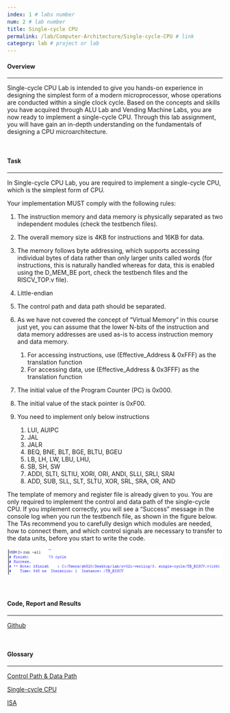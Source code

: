 ```yaml
---
index: 1 # labs number
num: 2 # lab number
title: Single-cycle CPU
permalink: /lab/Computer-Architecture/Single-cycle-CPU # link
category: lab # project or lab
---
```


#### **Overview**

---

Single-cycle CPU Lab is intended to give you hands-on experience in designing the simplest form of a modern microprocessor, whose operations are conducted within a single clock cycle. Based on the concepts and skills you have acquired through ALU Lab and Vending Machine Labs, you are now ready to implement a single-cycle CPU. Through this lab assignment, you will have gain an in-depth understanding on the fundamentals of designing a CPU microarchitecture.

<br>

#### **Task**

---

In Single-cycle CPU Lab, you are required to implement a single-cycle CPU, which is the simplest form of CPU.

Your implementation MUST comply with the following rules:

1. The instruction memory and data memory is physically separated as two independent modules (check the testbench files).

2. The overall memory size is 4KB for instructions and 16KB for data.

3. The memory follows byte addressing, which supports accessing individual bytes of data rather than only larger units called words (for instructions, this is naturally handled whereas for data, this is enabled using the D_MEM_BE port, check the testbench files and the RISCV_TOP.v file).

4. Little-endian

5. The control path and data path should be separated.

6. As we have not covered the concept of “Virtual Memory” in this course just yet, you can assume that the lower N-bits of the instruction and data memory addresses are used as-is to access instruction memory and data memory.

   1. For accessing instructions, use (Effective_Address & 0xFFF) as the translation function
   2. For accessing data, use (Effective_Address & 0x3FFF) as the translation function

7. The initial value of the Program Counter (PC) is 0x000.

8. The initial value of the stack pointer is 0xF00.

9. You need to implement only below instructions

   1. LUI, AUIPC
   2. JAL
   3. JALR
   4. BEQ, BNE, BLT, BGE, BLTU, BGEU
   5. LB, LH, LW, LBU, LHU,
   6. SB, SH, SW
   7. ADDI, SLTI, SLTIU, XORI, ORI, ANDI, SLLI, SRLI, SRAI
   8. ADD, SUB, SLL, SLT, SLTU, XOR, SRL, SRA, OR, AND

The template of memory and register file is already given to you. You are only required to implement the control and data path of the single-cycle CPU. If you implement correctly, you will see a “Success” message in the console log when you run the testbench file, as shown in the figure below. The TAs recommend you to carefully design which modules are needed, how to connect them, and which control signals are necessary to transfer to the data units, before you start to write the code.

![Figure1](/assets/lab/Computer-Architecture/Figure1.PNG)

<br>

#### **Code, Report and Results**

---

[Github](https://github.com/Heejinee3/Computer-Architecture/tree/master/Single-cycle%20CPU)

<br>

#### **Glossary**

---

[Control Path & Data Path](https://velog.io/@chunjakim/Control-Path-Data-Path)

[Single-cycle CPU](https://velog.io/@chunjakim/Single-cycle-CPU)

[ISA](https://velog.io/@chunjakim/ISA-Instruction-Set-Architecture)
